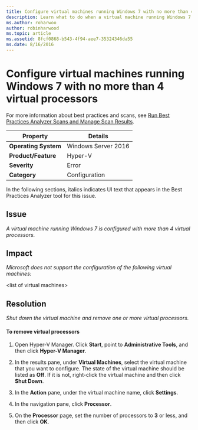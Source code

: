 ```yaml
---
title: Configure virtual machines running Windows 7 with no more than 4 virtual processors
description: Learn what to do when a virtual machine running Windows 7 is configured with more than 4 virtual processors.
ms.author: roharwoo
author: robinharwood
ms.topic: article
ms.assetid: 8fcf0868-b543-4f94-aee7-35324346da55
ms.date: 8/16/2016
---
```

# Configure virtual machines running Windows 7 with no more than 4 virtual processors

>

For more information about best practices and scans, see [Run Best Practices Analyzer Scans and Manage Scan Results](/previous-versions/windows/it-pro/windows-server-2012-R2-and-2012/hh831400(v=ws.11)).

|Property|Details|
|-|-|
|**Operating System**|Windows Server 2016|
|**Product/Feature**|Hyper-V|
|**Severity**|Error|
|**Category**|Configuration|

In the following sections, italics indicates UI text that appears in the Best Practices Analyzer tool for this issue.

## **Issue**
*A virtual machine running Windows 7 is configured with more than 4 virtual processors.*

## **Impact**
*Microsoft does not support the configuration of the following virtual machines:*

\<list of virtual machines>

## **Resolution**
*Shut down the virtual machine and remove one or more virtual processors.*

#### To remove virtual processors

1.  Open Hyper-V Manager. Click **Start**, point to **Administrative Tools**, and then click **Hyper-V Manager**.

2.  In the results pane, under **Virtual Machines**, select the virtual machine that you want to configure. The state of the virtual machine should be listed as **Off**. If it is not, right-click the virtual machine and then click **Shut Down**.

3.  In the **Action** pane, under the virtual machine name, click **Settings**.

4.  In the navigation pane, click **Processor**.

5.  On the **Processor** page, set the number of processors to **3** or less, and then click **OK**.
